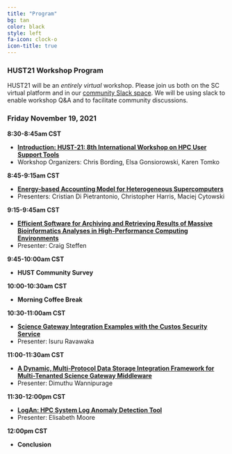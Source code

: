 ```yaml
---
title: "Program"
bg: tan
color: black
style: left
fa-icon: clock-o
icon-title: true
---
```


### HUST21 Workshop Program

HUST21 will be an *entirely virtual* workshop.
Please join us both on the SC virtual platform and in our [community Slack space](https://join.slack.com/t/hpcusersupporttools/shared_invite/zt-izzppzj7-KimN1u9oLCGaYE1TN1eeDg). We will be using slack to enable workshop Q&A and to facilitate community discussions.

### Friday November 19, 2021

**8:30-8:45am CST**
 - **[Introduction: HUST-21: 8th International Workshop on HPC User Support Tools](https://sc21.supercomputing.org/presentation/?id=wksp133&sess=sess113)**
 - Workshop Organizers: Chris Bording, Elsa Gonsiorowski, Karen Tomko

**8:45-9:15am CST**
 - **[Energy-based Accounting Model for Heterogeneous Supercomputers](https://sc21.supercomputing.org/?post_type=page&p=3479&id=ws_hust102&sess=sess113)**
 - Presenters: Cristian Di Pietrantonio, Christopher Harris, Maciej Cytowski

**9:15-9:45am CST**
 - **[Efficient Software for Archiving and Retrieving Results of Massive Bioinformatics Analyses in High-Performance Computing Environments
](https://sc21.supercomputing.org/?post_type=page&p=3479&id=ws_hust105&sess=sess113)**
 - Presenter: Craig Steffen


**9:45-10:00am CST**
 - **HUST Community Survey**

**10:00-10:30am CST**
 - **Morning Coffee Break**

**10:30-11:00am CST**
 - **[Science Gateway Integration Examples with the Custos Security Service](https://sc21.supercomputing.org/?post_type=page&p=3479&id=ws_hust103&sess=sess113)**
 - Presenter: Isuru Ravawaka

**11:00-11:30am CST**
 - **[A Dynamic, Multi-Protocol Data Storage Integration Framework for Multi-Tenanted Science Gateway Middleware](https://sc21.supercomputing.org/?post_type=page&p=3479&id=ws_hust104&sess=sess113)**
 - Presenter: Dimuthu Wannipurage

**11:30-12:00pm CST**
 - **[LogAn: HPC System Log Anomaly Detection Tool](https://sc21.supercomputing.org/?post_type=page&p=3479&id=ws_hust101&sess=sess113)**
 - Presenter: Elisabeth Moore

**12:00pm CST**
 - **Conclusion**
